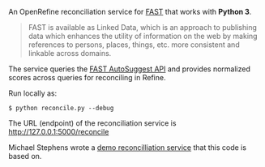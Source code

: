 An OpenRefine reconciliation service for [FAST](http://www.oclc.org/research/activities/fast.html?urlm=159754) that works with **Python 3**.

>FAST is available as Linked Data, which is an approach to publishing data which enhances the utility of information on the web by making references to persons, places, things, etc. more consistent and linkable across domains.

The service queries the [FAST AutoSuggest API](http://www.oclc.org/developer/documentation/fast-linked-data-api/request-types)
and provides normalized scores across queries for reconciling in Refine.

Run locally as:
~~~~
$ python reconcile.py --debug
~~~~

The URL (endpoint) of the reconciliation service is http://127.0.0.1:5000/reconcile

Michael Stephens wrote a [demo reconcilliation service](https://github.com/mikejs/reconcile-demo) that this code is based on.
